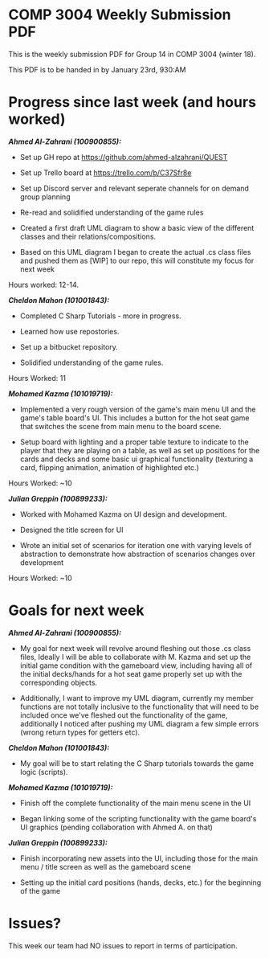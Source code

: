 # COMP 3004 Weekly Submission PDF

This is the weekly submission PDF for Group 14 in COMP 3004 (winter 18).

This PDF is to be handed in by January 23rd, 930:AM

# Progress since last week (and hours worked)

***Ahmed Al-Zahrani (100900855):***
- Set up GH repo at https://github.com/ahmed-alzahrani/QUEST

- Set up Trello board at https://trello.com/b/C37Sfr8e

- Set up Discord server and relevant seperate channels for on demand group planning

- Re-read and solidified understanding of the game rules

- Created a first draft UML diagram to show a basic view of the different classes and their relations/compositions.

- Based on this UML diagram I began to create the actual .cs class files and pushed them as [WIP] to our repo, this will constitute my focus for next week

Hours worked: 12-14.

***Cheldon Mahon (101001843):***

- Completed C Sharp Tutorials - more in progress.

- Learned how use repostories.

- Set up a bitbucket repository.

- Solidified understanding of the game rules.

Hours Worked: 11

***Mohamed Kazma (101019719):***

- Implemented a very rough version of the game's main menu UI and the game's table board's UI. This includes a button for the hot seat game that switches the scene from main menu to the board scene.

- Setup board with lighting and a proper table texture to indicate to the player that they are playing on a table, as well as set up positions for the cards and decks and some basic ui graphical functionality (texturing a card, flipping animation, animation of highlighted etc.)

Hours Worked: ~10

***Julian Greppin (100899233):***

- Worked with Mohamed Kazma on UI design and development.

- Designed the title screen for UI

- Wrote an initial set of scenarios for iteration one with varying levels of abstraction to demonstrate how abstraction of scenarios changes over development

Hours Worked: ~10

# Goals for next week

***Ahmed Al-Zahrani (100900855):***

- My goal for next week will revolve around fleshing out those .cs class files, Ideally I will be able to collaborate with M. Kazma and set up the initial game condition with the gameboard view, including having all of the initial decks/hands for a hot seat game properly set up with the corresponding objects.

- Additionally, I want to improve my UML diagram, currently my member functions are not totally inclusive to the functionality that will need to be included once we've fleshed out the functionality of the game, additionally I noticed after pushing my UML diagram a few simple errors (wrong return types for getters etc).

***Cheldon Mahon (101001843):***

- My goal will be to start relating the C Sharp tutorials towards the game logic (scripts).

***Mohamed Kazma (101019719):***

- Finish off the complete functionality of the main menu scene in the UI

- Began linking some of the scripting functionality with the game board's UI graphics (pending collaboration with Ahmed A. on that)


***Julian Greppin (100899233):***

- Finish incorporating new assets into the UI, including those for the main menu / title screen as well as the gameboard scene

- Setting up the initial card positions (hands, decks, etc.) for the beginning of the game

# Issues?

This week our team had NO issues to report in terms of participation.
